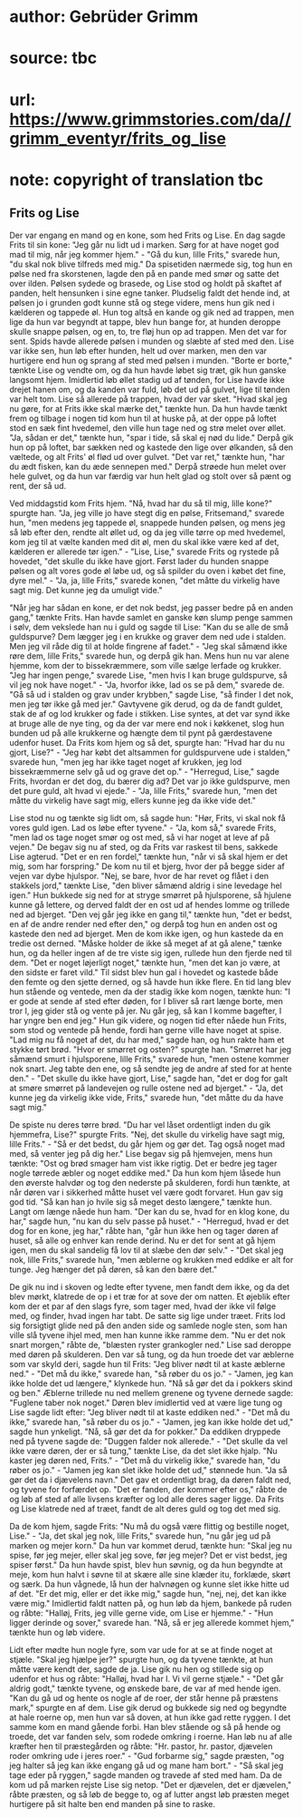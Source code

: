# author: Gebrüder Grimm
# source: tbc
# url: https://www.grimmstories.com/da//grimm_eventyr/frits_og_lise
# note: copyright of translation tbc

## Frits og Lise 

Der var engang en mand og en kone, som hed Frits og Lise. En dag sagde
Frits til sin kone: "Jeg går nu lidt ud i marken. Sørg for at have
noget god mad til mig, når jeg kommer hjem." - "Gå du kun, lille
Frits," svarede hun, "du skal nok blive tilfreds med mig." Da
spisetiden nærmede sig, tog hun en pølse ned fra skorstenen, lagde den
på en pande med smør og satte det over ilden. Pølsen sydede og brasede,
og Lise stod og holdt på skaftet af panden, helt hensunken i sine egne
tanker. Pludselig faldt det hende ind, at pølsen jo i grunden godt kunne
stå og stege videre, mens hun gik ned i kælderen og tappede øl. Hun tog
altså en kande og gik ned ad trappen, men lige da hun var begyndt at
tappe, blev hun bange for, at hunden deroppe skulle snappe pølsen, og
en, to, tre fløj hun op ad trappen. Men det var for sent. Spids havde
allerede pølsen i munden og slæbte af sted med den. Lise var ikke sen,
hun løb efter hunden, helt ud over marken, men den var hurtigere end hun
og sprang af sted med pølsen i munden. "Borte er borte," tænkte Lise
og vendte om, og da hun havde løbet sig træt, gik hun ganske langsomt
hjem. Imidlertid løb øllet stadig ud af tønden, for Lise havde ikke
drejet hanen om, og da kanden var fuld, løb det ud på gulvet, lige til
tønden var helt tom. Lise så allerede på trappen, hvad der var sket.
"Hvad skal jeg nu gøre, for at Frits ikke skal mærke det," tænkte hun.
Da hun havde tænkt frem og tilbage i nogen tid kom hun til at huske på,
at der oppe på loftet stod en sæk fint hvedemel, den ville hun tage ned
og strø melet over øllet. "Ja, sådan er det," tænkte hun, "spar i
tide, så skal ej nød du lide." Derpå gik hun op på loftet, bar sækken
ned og kastede den lige over ølkanden, så den væltede, og alt Frits' øl
flød ud over gulvet. "Det var ret," tænkte hun, "har du ædt fisken,
kan du æde sennepen med." Derpå strøede hun melet over hele gulvet, og
da hun var færdig var hun helt glad og stolt over så pænt og rent, der
så ud.

Ved middagstid kom Frits hjem. "Nå, hvad har du så til mig, lille
kone?" spurgte han. "Ja, jeg ville jo have stegt dig en pølse,
Fritsemand," svarede hun, "men medens jeg tappede øl, snappede hunden
pølsen, og mens jeg så løb efter den, rendte alt øllet ud, og da jeg
ville tørre op med hvedemel, kom jeg til at vælte kanden med dit øl, men
du skal ikke være ked af det, kælderen er allerede tør igen." - "Lise,
Lise," svarede Frits og rystede på hovedet, "det skulle du ikke have
gjort. Først lader du hunden snappe pølsen og alt vores gode øl løbe ud,
og så spilder du oven i købet det fine, dyre mel." - "Ja, ja, lille
Frits," svarede konen, "det måtte du virkelig have sagt mig. Det kunne
jeg da umuligt vide."

"Når jeg har sådan en kone, er det nok bedst, jeg passer bedre på en
anden gang," tænkte Frits. Han havde samlet en ganske køn slump penge
sammen i sølv, dem vekslede han nu i guld og sagde til Lise: "Kan du se
alle de små guldspurve? Dem lægger jeg i en krukke og graver dem ned ude
i stalden. Men jeg vil råde dig til at holde fingrene af fadet." -
"Jeg skal såmænd ikke røre dem, lille Frits," svarede hun, og derpå
gik han. Mens hun nu var alene hjemme, kom der to bissekræmmere, som
ville sælge lerfade og krukker. "Jeg har ingen penge," svarede Lise,
"men hvis I kan bruge guldspurve, så vil jeg nok have noget." - "Ja,
hvorfor ikke, lad os se på dem," svarede de. "Gå så ud i stalden og
grav under krybben," sagde Lise, "så finder I det nok, men jeg tør
ikke gå med jer." Gavtyvene gik derud, og da de fandt guldet, stak de
af og lod krukker og fade i stikken. Lise syntes, at det var synd ikke
at bruge alle de nye ting, og da der var mere end nok i køkkenet, slog
hun bunden ud på alle krukkerne og hængte dem til pynt på gærdestavene
udenfor huset. Da Frits kom hjem og så det, spurgte han: "Hvad har du
nu gjort, Lise?" - "Jeg har købt det altsammen for guldspurvene ude i
stalden," svarede hun, "men jeg har ikke taget noget af krukken, jeg
lod bissekræmmerne selv gå ud og grave det op." - "Herregud, Lise,"
sagde Frits, hvordan er det dog, du bærer dig ad? Det var jo ikke
guldspurve, men det pure guld, alt hvad vi ejede." - "Ja, lille
Frits," svarede hun, "men det måtte du virkelig have sagt mig, ellers
kunne jeg da ikke vide det."

Lise stod nu og tænkte sig lidt om, så sagde hun: "Hør, Frits, vi skal
nok få vores guld igen. Lad os løbe efter tyvene." - "Ja, kom så,"
svarede Frits, "men lad os tage noget smør og ost med, så vi har noget
at leve af på vejen." De begav sig nu af sted, og da Frits var raskest
til bens, sakkede Lise agterud. "Det er en ren fordel," tænkte hun,
"når vi så skal hjem er det mig, som har forspring." De kom nu til et
bjerg, hvor der på begge sider af vejen var dybe hjulspor. "Nej, se
bare, hvor de har revet og flået i den stakkels jord," tænkte Lise,
"den bliver såmænd aldrig i sine levedage hel igen." Hun bukkede sig
ned for at stryge smørret på hjulsporene, så hjulene kunne gå lettere,
og derved faldt der en ost ud af hendes lomme og trillede ned ad
bjerget. "Den vej går jeg ikke en gang til," tænkte hun, "det er
bedst, en af de andre render ned efter den," og derpå tog hun en anden
ost og kastede den ned ad bjerget. Men de kom ikke igen, og hun kastede
da en tredie ost derned. "Måske holder de ikke så meget af at gå
alene," tænke hun, og da heller ingen af de tre viste sig igen, rullede
hun den fjerde ned til dem. "Det er noget løjerligt noget," tænkte
hun, "men det kan jo være, at den sidste er faret vild." Til sidst
blev hun gal i hovedet og kastede både den femte og den sjette derned,
og så havde hun ikke flere. En tid lang blev hun stående og ventede, men
da der stadig ikke kom nogen, tænkte hun: "I er gode at sende af sted
efter døden, for I bliver så rart længe borte, men tror I, jeg gider stå
og vente på jer. Nu går jeg, så kan I komme bagefter, I har yngre ben
end jeg." Hun gik videre, og nogen tid efter nåede hun Frits, som stod
og ventede på hende, fordi han gerne ville have noget at spise. "Lad
mig nu få noget af det, du har med," sagde han, og hun rakte ham et
stykke tørt brød. "Hvor er smørret og osten?" spurgte han. "Smørret
har jeg såmænd smurt i hjulsporene, lille Frits," svarede hun, "men
ostene kommer nok snart. Jeg tabte den ene, og så sendte jeg de andre af
sted for at hente den." - "Det skulle du ikke have gjort, Lise,"
sagde han, "det er dog for galt at smøre smørret på landevejen og rulle
ostene ned ad bjerget." - "Ja, det kunne jeg da virkelig ikke vide,
Frits," svarede hun, "det måtte du da have sagt mig."

De spiste nu deres tørre brød. "Du har vel låset ordentligt inden du
gik hjemmefra, Lise?" spurgte Frits. "Nej, det skulle du virkelig have
sagt mig, lille Frits." - "Så er det bedst, du går hjem og gør det.
Tag også noget mad med, så venter jeg på dig her." Lise begav sig på
hjemvejen, mens hun tænkte: "Ost og brød smager ham vist ikke rigtig.
Det er bedre jeg tager nogle tørrede æbler og noget eddike med." Da hun
kom hjem låsede hun den øverste halvdør og tog den nederste på
skulderen, fordi hun tænkte, at når døren var i sikkerhed måtte huset
vel være godt forvaret. Hun gav sig god tid. "Så kan han jo hvile sig
så meget desto længere," tænkte hun. Langt om længe nåede hun ham.
"Der kan du se, hvad for en klog kone, du har," sagde hun, "nu kan du
selv passe på huset." - "Herregud, hvad er det dog for en kone, jeg
har," råbte han, "går hun ikke hen og tager døren af huset, så alle og
enhver kan rende derind. Nu er det for sent at gå hjem igen, men du skal
sandelig få lov til at slæbe den dør selv." - "Det skal jeg nok, lille
Frits," svarede hun, "men æblerne og krukken med eddike er alt for
tunge. Jeg hænger det på døren, så kan den bære det."

De gik nu ind i skoven og ledte efter tyvene, men fandt dem ikke, og da
det blev mørkt, klatrede de op i et træ for at sove der om natten. Et
øjeblik efter kom der et par af den slags fyre, som tager med, hvad der
ikke vil følge med, og finder, hvad ingen har tabt. De satte sig lige
under træet. Frits lod sig forsigtigt glide ned på den anden side og
samlede nogle sten, som han ville slå tyvene ihjel med, men han kunne
ikke ramme dem. "Nu er det nok snart morgen," råbte de, "blæsten
ryster grankogler ned." Lise sad deroppe med døren på skulderen. Den
var så tung, og da hun troede det var æblerne som var skyld deri, sagde
hun til Frits: "Jeg bliver nødt til at kaste æblerne ned." - "Det må
du ikke," svarede han, "så røber du os jo." - "Jamen, jeg kan ikke
holde det ud længere," klynkede hun. "Nå så gør det da i pokkers skind
og ben." Æblerne trillede nu ned mellem grenene og tyvene dernede
sagde: "Fuglene taber nok noget." Døren blev imidlertid ved at være
lige tung og Lise sagde lidt efter: "Jeg bliver nødt til at kaste
eddiken ned." - "Det må du ikke," svarede han, "så røber du os
jo." - "Jamen, jeg kan ikke holde det ud," sagde hun ynkeligt. "Nå,
så gør det da for pokker." Da eddiken dryppede ned på tyvene sagde de:
"Duggen falder nok allerede." - "Det skulle da vel ikke være døren,
der er så tung," tænkte Lise, da det slet ikke hjalp. "Nu kaster jeg
døren ned, Frits." - "Det må du virkelig ikke," svarede han, "du
røber os jo." - "Jamen jeg kan slet ikke holde det ud," stønnede hun.
"Ja så gør det da i djævelens navn." Det gav et ordentligt brag, da
døren faldt ned, og tyvene for forfærdet op. "Det er fanden, der kommer
efter os," råbte de og løb af sted af alle livsens kræfter og lod alle
deres sager ligge. Da Frits og Lise klatrede ned af træet, fandt de alt
deres guld og tog det med sig.

Da de kom hjem, sagde Frits: "Nu må du også være flittig og bestille
noget, Lise." - "Ja, det skal jeg nok, lille Frits," svarede hun,
"nu går jeg ud på marken og mejer korn." Da hun var kommet derud,
tænkte hun: "Skal jeg nu spise, før jeg mejer, eller skal jeg sove, før
jeg mejer? Det er vist bedst, jeg spiser først." Da hun havde spist,
blev hun søvnig, og da hun begyndte at meje, kom hun halvt i søvne til
at skære alle sine klæder itu, forklæde, skørt og særk. Da hun vågnede,
lå hun der halvnøgen og kunne slet ikke hitte ud af det. "Er det mig,
eller er det ikke mig," sagde hun, "nej, nej, det kan ikke være mig."
Imidlertid faldt natten på, og hun løb da hjem, bankede på ruden og
råbte: "Halløj, Frits, jeg ville gerne vide, om Lise er hjemme." -
"Hun ligger derinde og sover," svarede han. "Nå, så er jeg allerede
kommet hjem," tænkte hun og løb videre.

Lidt efter mødte hun nogle fyre, som var ude for at se at finde noget at
stjæle. "Skal jeg hjælpe jer?" spurgte hun, og da tyvene tænkte, at
hun måtte være kendt der, sagde de ja. Lise gik nu hen og stillede sig
op udenfor et hus og råbte: "Halløj, hvad har I. Vi vil gerne
stjæle." - "Det går aldrig godt," tænkte tyvene, og ønskede bare, de
var af med hende igen. "Kan du gå ud og hente os nogle af de roer, der
står henne på præstens mark," spurgte en af dem. Lise gik derud og
bukkede sig ned og begyndte at hale roerne op, men hun var så doven, at
hun ikke gad rette ryggen. I det samme kom en mand gående forbi. Han
blev stående og så på hende og troede, det var fanden selv, som rodede
omkring i roerne. Han løb nu af alle kræfter hen til præstegården og
råbte: "Hr. pastor, hr. pastor, djævelen roder omkring ude i jeres
roer." - "Gud forbarme sig," sagde præsten, "og jeg halter så jeg
kan ikke engang gå ud og mane ham bort." - "Så skal jeg tage eder på
ryggen," sagde manden og travede af sted med ham. Da de kom ud på
marken rejste Lise sig netop. "Det er djævelen, det er djævelen,"
råbte præsten, og så løb de begge to, og af lutter angst løb præsten
meget hurtigere på sit halte ben end manden på sine to raske.
